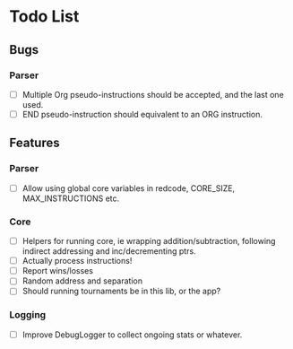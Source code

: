 # Todo List

## Bugs

### Parser

- [ ] Multiple Org pseudo-instructions should be accepted, and the last one used.
- [ ] END pseudo-instruction should equivalent to an ORG instruction.

## Features

### Parser

- [ ] Allow using global core variables in redcode, CORE_SIZE, MAX_INSTRUCTIONS etc.

### Core

- [ ] Helpers for running core, ie wrapping addition/subtraction, following indirect addressing and inc/decrementing ptrs.
- [ ] Actually process instructions!
- [ ] Report wins/losses
- [ ] Random address and separation
- [ ] Should running tournaments be in this lib, or the app?

### Logging

- [ ] Improve DebugLogger to collect ongoing stats or whatever.
